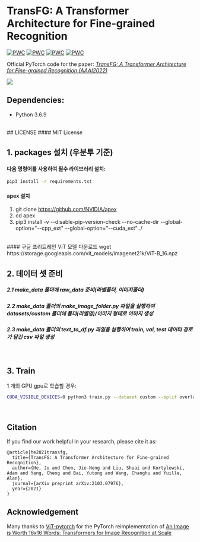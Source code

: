 # TransFG: A Transformer Architecture for Fine-grained Recognition

[![PWC](https://img.shields.io/endpoint.svg?url=https://paperswithcode.com/badge/transfg-a-transformer-architecture-for-fine/fine-grained-image-classification-on-cub-200)](https://paperswithcode.com/sota/fine-grained-image-classification-on-cub-200?p=transfg-a-transformer-architecture-for-fine) [![PWC](https://img.shields.io/endpoint.svg?url=https://paperswithcode.com/badge/transfg-a-transformer-architecture-for-fine/fine-grained-image-classification-on-nabirds)](https://paperswithcode.com/sota/fine-grained-image-classification-on-nabirds?p=transfg-a-transformer-architecture-for-fine) [![PWC](https://img.shields.io/endpoint.svg?url=https://paperswithcode.com/badge/transfg-a-transformer-architecture-for-fine/fine-grained-image-classification-on-stanford-1)](https://paperswithcode.com/sota/fine-grained-image-classification-on-stanford-1?p=transfg-a-transformer-architecture-for-fine) [![PWC](https://img.shields.io/endpoint.svg?url=https://paperswithcode.com/badge/transfg-a-transformer-architecture-for-fine/image-classification-on-inaturalist)](https://paperswithcode.com/sota/image-classification-on-inaturalist?p=transfg-a-transformer-architecture-for-fine)

Official PyTorch code for the paper:  [*TransFG: A Transformer Architecture for Fine-grained Recognition (AAAI2022)*](https://arxiv.org/abs/2103.07976)  

![](./TransFG.png)

## Dependencies:
+ Python 3.6.9
<br>
## LICENSE
#### MIT License
<br>

## 1. packages 설치 (우분투 기준)

#### 다음 명령어를 사용하여 필수 라이브러리 설치:

```bash
pip3 install -r requirements.txt
```  
#### apex 설치 
1. git clone https://github.com/NVIDIA/apex
2. cd apex
3. pip3 install -v --disable-pip-version-check --no-cache-dir --global-option="--cpp_ext" --global-option="--cuda_ext" ./
<br>
#### 구글 프리트레인 ViT 모델 다운로드 
wget https://storage.googleapis.com/vit_models/imagenet21k/ViT-B_16.npz 
<br> 

## 2. 데이터 셋 준비
##### 2.1 make_data 폴더에 raw_data 준비(라벨폴더, 이미지폴더)
##### 2.2 make_data 폴더의 make_image_folder.py 파일을 실행하여 datasets/custom 폴더에 폴더(라벨명)/이미지 형태로 이미지 생성
##### 2.3 make_data 폴더의 text_to_df.py 파일을 실행하여 train, val, test 데이터 경로가 담긴 csv 파일 생성  

<br>

## 3. Train

 1 개의 GPU gpu로 학습할 경우:
```bash
CUDA_VISIBLE_DEVICES=0 python3 train.py --dataset custom --split overlap --num_steps 10000 --fp16 --name sample_run

```
<br>

## Citation

If you find our work helpful in your research, please cite it as:

```
@article{he2021transfg,
  title={TransFG: A Transformer Architecture for Fine-grained Recognition},
  author={He, Ju and Chen, Jie-Neng and Liu, Shuai and Kortylewski, Adam and Yang, Cheng and Bai, Yutong and Wang, Changhu and Yuille, Alan},
  journal={arXiv preprint arXiv:2103.07976},
  year={2021}
}
```
  
## Acknowledgement

Many thanks to [ViT-pytorch](https://github.com/jeonsworld/ViT-pytorch) for the PyTorch reimplementation of [An Image is Worth 16x16 Words: Transformers for Image Recognition at Scale](https://arxiv.org/abs/2010.11929)

